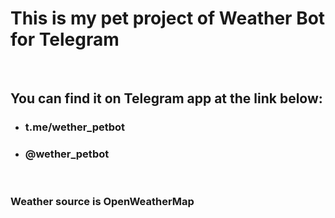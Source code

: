 <h1>This is my pet project of Weather Bot for Telegram</h1>
<br>
<h2>You can find it on Telegram app at the link below:</h2>
<ul>
<li><h3>t.me/wether_petbot</h3></li>
<li><h3>@wether_petbot</h3></li>
</ul>
<br>
<p><h3>Weather source is OpenWeatherMap</h3></p>